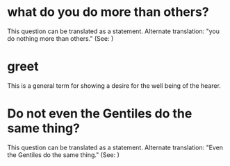 
# what do you do more than others?
This question can be translated as a statement. Alternate translation: "you do nothing more than others." (See: )

# greet
This is a general term for showing a desire for the well
being of the hearer.

# Do not even the Gentiles do the same thing?
This question can be translated as a statement. Alternate translation: "Even the Gentiles do the same thing." (See: )